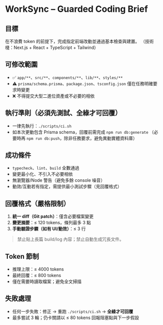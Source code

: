 # WorkSync – Guarded Coding Brief

## 目標
在不浪費 token 的前提下，完成指定前端改動並通過基本檢查與建置。
（技術棧：Next.js + React + TypeScript + Tailwind）

## 可修改範圍
- ✅ `app/**`、`src/**`、`components/**`、`lib/**`、`styles/**`
- ⚠️ `prisma/schema.prisma`、`package.json`、`tsconfig.json` 僅在任務明確要求時變更
- ❌ 不得提交大型二進位資產或不必要的相依

## 執行準則（必須先測試、全綠才可回覆）
- 一律先執行：`./scripts/ci.sh`
- 如本次更動包含 Prisma schema，回覆前需完成 `npm run db:generate`
  （必要時再 `npm run db:push`，除非任務要求，避免異動實體資料庫）

## 成功條件
- `typecheck`、`lint`、`build` 全數通過
- 變更最小化、不引入不必要相依
- 無瀏覽器/Node 警告（避免多餘 console 噪音）
- 動效/互動若有指定，需提供最小測試步驟（見回覆格式）

## 回覆格式（嚴格限制）
1. **統一 diff（Git patch）**：僅含必要檔案變更  
2. **變更摘要**：≤ 120 tokens，條列最多 3 點  
3. **手動驗證步驟（如有 UI/動效）**：≤ 3 行  
> 禁止貼上長篇 build/log 內容；禁止自動生成冗長文件。

## Token 節制
- 推理上限：≤ 4000 tokens
- 最終回覆：≤ 800 tokens
- 僅在需要時讀取檔案；避免全文掃描

## 失敗處理
- 任何一步失敗：修正 → 重跑 `./scripts/ci.sh` → **全綠才可回覆**
- 最多嘗試 3 輪；仍卡關請以 ≤ 80 tokens 回報阻塞點與下一步假設
